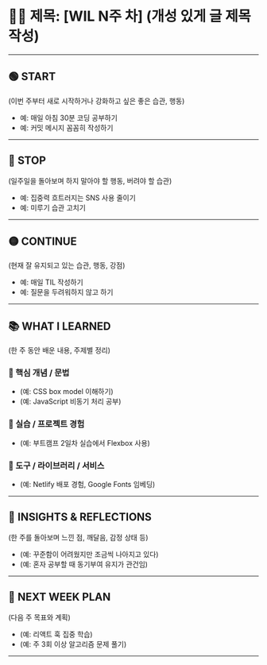 # ✍🏻 제목: [WIL N주 차] (개성 있게 글 제목 작성)

---

## 🟢 START  
(이번 주부터 새로 시작하거나 강화하고 싶은 좋은 습관, 행동)

- 예: 매일 아침 30분 코딩 공부하기  
- 예: 커밋 메시지 꼼꼼히 작성하기

---

## 🔴 STOP  
(일주일을 돌아보며 하지 말아야 할 행동, 버려야 할 습관)

- 예: 집중력 흐트러지는 SNS 사용 줄이기  
- 예: 미루기 습관 고치기

---

## 🟡 CONTINUE  
(현재 잘 유지되고 있는 습관, 행동, 강점)

- 예: 매일 TIL 작성하기  
- 예: 질문을 두려워하지 않고 하기

---

## 📚 WHAT I LEARNED  
(한 주 동안 배운 내용, 주제별 정리)

### 🔸 핵심 개념 / 문법
- (예: CSS box model 이해하기)  
- (예: JavaScript 비동기 처리 공부)

### 🔸 실습 / 프로젝트 경험  
- (예: 부트캠프 2일차 실습에서 Flexbox 사용)  

### 🔸 도구 / 라이브러리 / 서비스  
- (예: Netlify 배포 경험, Google Fonts 임베딩)

---

## 🧠 INSIGHTS & REFLECTIONS  
(한 주를 돌아보며 느낀 점, 깨달음, 감정 상태 등)

- (예: 꾸준함이 어려웠지만 조금씩 나아지고 있다)  
- (예: 혼자 공부할 때 동기부여 유지가 관건임)

---

## 🎯 NEXT WEEK PLAN  
(다음 주 목표와 계획)

- (예: 리액트 훅 집중 학습)  
- (예: 주 3회 이상 알고리즘 문제 풀기)

---

